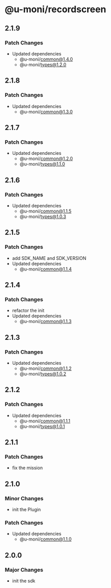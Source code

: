 # @u-moni/recordscreen

## 2.1.9

### Patch Changes

- Updated dependencies
  - @u-moni/common@1.4.0
  - @u-moni/types@1.2.0

## 2.1.8

### Patch Changes

- Updated dependencies
  - @u-moni/common@1.3.0

## 2.1.7

### Patch Changes

- Updated dependencies
  - @u-moni/common@1.2.0
  - @u-moni/types@1.1.0

## 2.1.6

### Patch Changes

- Updated dependencies
  - @u-moni/common@1.1.5
  - @u-moni/types@1.0.3

## 2.1.5

### Patch Changes

- add SDK_NAME and SDK_VERSION
- Updated dependencies
  - @u-moni/common@1.1.4

## 2.1.4

### Patch Changes

- refactor the init
- Updated dependencies
  - @u-moni/common@1.1.3

## 2.1.3

### Patch Changes

- Updated dependencies
  - @u-moni/common@1.1.2
  - @u-moni/types@1.0.2

## 2.1.2

### Patch Changes

- Updated dependencies
  - @u-moni/common@1.1.1
  - @u-moni/types@1.0.1

## 2.1.1

### Patch Changes

- fix the mission

## 2.1.0

### Minor Changes

- init the Plugin

### Patch Changes

- Updated dependencies
  - @u-moni/common@1.1.0

## 2.0.0

### Major Changes

- init the sdk
